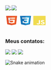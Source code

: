 <div>
  <a href="https://github.com/lucaslopeslima">
    <img align="center" height="170em" src="https://github-readme-stats.vercel.app/api?username=lucaslopeslima&show_icons=true&theme=gotham&include_all_commits=true&count_private=true"/>
  </a>
  <a>
    <img align="center" height="170em" src="https://github-readme-stats.vercel.app/api/top-langs/?username=lucaslopeslima&layout=compact&langs_count=6&theme=gotham"/>
  </a>
</div>
  
<div style="display: inline_block"><br>
  <img align="center" alt="HTML" height="30" width="40" src="https://raw.githubusercontent.com/devicons/devicon/master/icons/html5/html5-original.svg">
  <img align="center" alt="CSS" height="30" width="40" src="https://raw.githubusercontent.com/devicons/devicon/master/icons/css3/css3-original.svg">
  <img align="center" alt="Js" height="30" width="40" src="https://raw.githubusercontent.com/devicons/devicon/master/icons/javascript/javascript-plain.svg">
</div>
 
 <br>
 
  ### Meus contatos:
 
<div> 
  <!-- <a href="https://www.youtube.com/devemdobro" target="_blank"><img src="https://img.shields.io/badge/YouTube-FF0000?style=for-the-badge&logo=youtube&logoColor=white" target="_blank"></a> -->
  <a href="https://twitter.com/LLLima7" target="_blank"><img src="https://img.shields.io/twitter/url?label=Twitter&style=for-the-badge&url=https%3A%2F%2Ftwitter.com%2FLLLima7" target="_blank"></a>
 <!--<a href="https://discord.gg/5DVhGKVf4h" target="_blank"><img src="https://img.shields.io/badge/Discord-7289DA?style=for-the-badge&logo=discord&logoColor=white" target="_blank"></a> -->
  <a href = "mailto:lucaslima.webdev@gmail.com"><img src="https://img.shields.io/badge/-Gmail-%23333?style=for-the-badge&logo=gmail&logoColor=white" target="_blank"></a>
  <a href="https://www.linkedin.com/in/lucaslimawebdev" target="_blank"><img src="https://img.shields.io/badge/-LinkedIn-%230077B5?style=for-the-badge&logo=linkedin&logoColor=white" target="_blank"></a> 
 
  ![Snake animation](https://github.com/lucaslopeslima/lucaslopeslima/blob/output/github-contribution-grid-snake.svg)

</div>
